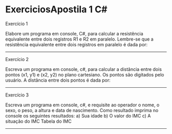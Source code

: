# ExerciciosApostila 1 C#

Exercício 1

Elabore um programa em console, C#, para calcular a resistência equivalente entre dois registros R1 e R2 em paralelo. Lembre-se que a resistência equivalente entre dois registros em paralelo é dada por:
____
Exercício 2

Escreva um programa em console, c#, para calcular a distância entre dois pontos (x1, y1) e (x2, y2) no plano cartesiano. Os pontos são digitados pelo usuário. A distância entre dois pontos é dada por:
____ 
Exercício 3

Escreva um programa em console, c#, e requisite ao operador o nome, o sexo, o peso, a altura e data de nascimento. Como resultado imprima no console os seguintes resultados:
a)	Sua idade
b)	O valor do IMC
c)	A situação do IMC
Tabela do IMC
____
 
 
